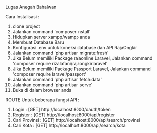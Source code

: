 Lugas Anegah Bahalwan

Cara Instalisasi :
1. clone project
2. Jalankan command 'composer install'
3. Hidupkan server xampp/wampp anda
4. Membuat Database Baru
5. Konfigurasi .env untuk koneksi database dan API RajaOngkir
6. Jalankan command 'php artisan migrate:fresh'
7. Jika Belum memiliki Package rajaonline Laravel, Jalankan command 'composer require rizalafani/rajaongkirlaravel'
8. Jika Belum memiliki Package Passport Laravel, Jalankan command 'composer require laravel/passport'
9. Jalankan command 'php artisan fetch:data'
10. Jalankan command 'php artisan serve'
11. Buka di dalam browser anda

ROUTE Untuk beberapa fungsi API :
1. Login : [GET] http://localhost:8000/oauth/token
2. Register : [GET] http://localhost:8000/api/register
3. Cari Provinsi : [GET] http://localhost:8000/api/search/provinsi
4. Cari Kota : [GET] http://localhost:8000/api/search/kota
